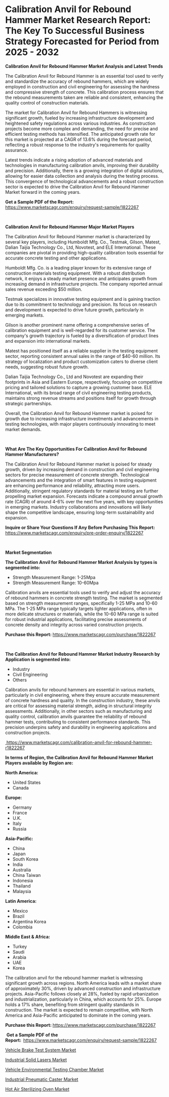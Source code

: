 <p><h1>Calibration Anvil for Rebound Hammer Market Research Report: The Key To Successful Business Strategy Forecasted for Period from 2025 - 2032</h1></p><p><strong>Calibration Anvil for Rebound Hammer Market Analysis and Latest Trends</strong></p>
<p><p>The Calibration Anvil for Rebound Hammer is an essential tool used to verify and standardize the accuracy of rebound hammers, which are widely employed in construction and civil engineering for assessing the hardness and compressive strength of concrete. This calibration process ensures that the rebound measurements taken are reliable and consistent, enhancing the quality control of construction materials.</p><p>The market for Calibration Anvil for Rebound Hammers is witnessing significant growth, fueled by increasing infrastructure development and heightened safety regulations across various industries. As construction projects become more complex and demanding, the need for precise and efficient testing methods has intensified. The anticipated growth rate for this market is projected at a CAGR of 13.6% during the forecast period, reflecting a robust response to the industry's requirements for quality assurance.</p><p>Latest trends indicate a rising adoption of advanced materials and technologies in manufacturing calibration anvils, improving their durability and precision. Additionally, there is a growing integration of digital solutions, allowing for easier data collection and analysis during the testing process. This convergence of technological advancements and a robust construction sector is expected to drive the Calibration Anvil for Rebound Hammer Market forward in the coming years.</p></p>
<p><strong>Get a Sample PDF of the Report:&nbsp;</strong> <a href="https://www.marketscagr.com/enquiry/request-sample/1822267?utm_campaign=2115&utm_medium=2&utm_source=Github&utm_content=ia&utm_term=12042025&utm_id=calibration-anvil-for-rebound-hammer">https://www.marketscagr.com/enquiry/request-sample/1822267</a></p>
<p>&nbsp;</p>
<p><strong>Calibration Anvil for Rebound Hammer Major Market Players</strong></p>
<p><p>The Calibration Anvil for Rebound Hammer market is characterized by several key players, including Humboldt Mfg. Co., Testmak, Gilson, Matest, Dalian Taijia Technology Co., Ltd, Novotest, and ELE International. These companies are pivotal in providing high-quality calibration tools essential for accurate concrete testing and other applications.</p><p>Humboldt Mfg. Co. is a leading player known for its extensive range of construction materials testing equipment. With a robust distribution network, it enjoys a steady market presence and anticipates growth from increasing demand in infrastructure projects. The company reported annual sales revenue exceeding $50 million.</p><p>Testmak specializes in innovative testing equipment and is gaining traction due to its commitment to technology and precision. Its focus on research and development is expected to drive future growth, particularly in emerging markets.</p><p>Gilson is another prominent name offering a comprehensive series of calibration equipment and is well-regarded for its customer service. The company's growth trajectory is fueled by a diversification of product lines and expansion into international markets.</p><p>Matest has positioned itself as a reliable supplier in the testing equipment sector, reporting consistent annual sales in the range of $40-60 million. Its strategy of localization and product customization caters to diverse client needs, suggesting robust future growth.</p><p>Dalian Taijia Technology Co., Ltd and Novotest are expanding their footprints in Asia and Eastern Europe, respectively, focusing on competitive pricing and tailored solutions to capture a growing customer base. ELE International, with its broad range of civil engineering testing products, maintains strong revenue streams and positions itself for growth through strategic partnerships.</p><p>Overall, the Calibration Anvil for Rebound Hammer market is poised for growth due to increasing infrastructure investments and advancements in testing technologies, with major players continuously innovating to meet market demands.</p></p>
<p>&nbsp;</p>
<p><strong>What Are The Key Opportunities For Calibration Anvil for Rebound Hammer Manufacturers?</strong></p>
<p><p>The Calibration Anvil for Rebound Hammer market is poised for steady growth, driven by increasing demand in construction and civil engineering sectors for precise measurement of concrete strength. Technological advancements and the integration of smart features in testing equipment are enhancing performance and reliability, attracting more users. Additionally, stringent regulatory standards for material testing are further propelling market expansion. Forecasts indicate a compound annual growth rate (CAGR) of around 4-6% over the next five years, with key opportunities in emerging markets. Industry collaborations and innovations will likely shape the competitive landscape, ensuring long-term sustainability and expansion.</p></p>
<p><strong>Inquire or Share Your Questions If Any Before Purchasing This Report:</strong> <a href="https://www.marketscagr.com/enquiry/pre-order-enquiry/1822267?utm_campaign=2115&utm_medium=2&utm_source=Github&utm_content=ia&utm_term=12042025&utm_id=calibration-anvil-for-rebound-hammer">https://www.marketscagr.com/enquiry/pre-order-enquiry/1822267</a></p>
<p>&nbsp;</p>
<p><strong>Market Segmentation</strong></p>
<p><strong>The Calibration Anvil for Rebound Hammer Market Analysis by types is segmented into:</strong></p>
<p><ul><li>Strength Measurement Range: 1-25Mpa</li><li>Strength Measurement Range: 10-60Mpa</li></ul></p>
<p><p>Calibration anvils are essential tools used to verify and adjust the accuracy of rebound hammers in concrete strength testing. The market is segmented based on strength measurement ranges, specifically 1-25 MPa and 10-60 MPa. The 1-25 MPa range typically targets lighter applications, often in more delicate structures or materials, while the 10-60 MPa range is suited for robust industrial applications, facilitating precise assessments of concrete density and integrity across varied construction projects.</p></p>
<p><strong>Purchase this Report:&nbsp;</strong><a href="https://www.marketscagr.com/purchase/1822267?utm_campaign=2115&utm_medium=2&utm_source=Github&utm_content=ia&utm_term=12042025&utm_id=calibration-anvil-for-rebound-hammer">https://www.marketscagr.com/purchase/1822267</a></p>
<p>&nbsp;</p>
<p><strong>The Calibration Anvil for Rebound Hammer Market Industry Research by Application is segmented into:</strong></p>
<p><ul><li>Industry</li><li>Civil Engineering</li><li>Others</li></ul></p>
<p><p>Calibration anvils for rebound hammers are essential in various markets, particularly in civil engineering, where they ensure accurate measurement of concrete hardness and quality. In the construction industry, these anvils are critical for assessing material strength, aiding in structural integrity assessments. Additionally, in other sectors such as manufacturing and quality control, calibration anvils guarantee the reliability of rebound hammer tests, contributing to consistent performance standards. This precision underpins safety and durability in engineering applications and construction projects.</p></p>
<p><a href="https://www.marketscagr.com/calibration-anvil-for-rebound-hammer-r1822267?utm_campaign=2115&utm_medium=2&utm_source=Github&utm_content=ia&utm_term=12042025&utm_id=calibration-anvil-for-rebound-hammer">&nbsp;https://www.marketscagr.com/calibration-anvil-for-rebound-hammer-r1822267</a></p>
<p><strong>In terms of Region, the Calibration Anvil for Rebound Hammer Market Players available by Region are:</strong></p>
<p>
    <p> <strong> North America: </strong>
        <ul>
            <li>United States</li>
            <li>Canada</li>
        </ul>
        </p> 
    <p> <strong> Europe: </strong>
        <ul>
            <li>Germany</li>
            <li>France</li>
            <li>U.K.</li>
            <li>Italy</li>
            <li>Russia</li>
        </ul>
        </p> 
    <p> <strong> Asia-Pacific: </strong>
        <ul>
            <li>China</li>
            <li>Japan</li>
            <li>South Korea</li>
            <li>India</li>
            <li>Australia</li>
            <li>China Taiwan</li>
            <li>Indonesia</li>
            <li>Thailand</li>
            <li>Malaysia</li>
        </ul>
        </p> 
    <p> <strong> Latin America: </strong>
        <ul>
            <li>Mexico</li>
            <li>Brazil</li>
            <li>Argentina Korea</li>
            <li>Colombia</li>
        </ul>
        </p> 
    <p> <strong> Middle East & Africa: </strong>
        <ul>
            <li>Turkey</li>
            <li>Saudi</li>
            <li>Arabia</li>
            <li>UAE</li>
            <li>Korea</li>
        </ul>
    </p>
    </p>
<p><p>The calibration anvil for the rebound hammer market is witnessing significant growth across regions. North America leads with a market share of approximately 30%, driven by advanced construction and infrastructure projects. Asia-Pacific follows closely at 28%, fueled by rapid urbanization and industrialization, particularly in China, which accounts for 25%. Europe holds a 17% share, benefiting from stringent quality standards in construction. The market is expected to remain competitive, with North America and Asia-Pacific anticipated to dominate in the coming years.</p></p>
<p><strong>Purchase this Report: </strong><a href="https://www.marketscagr.com/purchase/1822267?utm_campaign=2115&utm_medium=2&utm_source=Github&utm_content=ia&utm_term=12042025&utm_id=calibration-anvil-for-rebound-hammer">https://www.marketscagr.com/purchase/1822267</a></p>
<p>&nbsp;<strong>Get a Sample PDF of the Report:&nbsp;&nbsp;</strong><a href="https://www.marketscagr.com/enquiry/request-sample/1822267?utm_campaign=2115&utm_medium=2&utm_source=Github&utm_content=ia&utm_term=12042025&utm_id=calibration-anvil-for-rebound-hammer">https://www.marketscagr.com/enquiry/request-sample/1822267</a></p>
<p><strong></strong></p>
<p><p><a href="https://github.com/maaniwilka9y/Market-Research-Report-List-1/blob/main/vehicle-brake-test-system-market.md?utm_campaign=2115&utm_medium=2&utm_source=Github&utm_content=ia&utm_term=12042025&utm_id=calibration-anvil-for-rebound-hammer">Vehicle Brake Test System Market</a></p><p><a href="https://github.com/spineamosa0e/Market-Research-Report-List-1/blob/main/industrial-solid-lasers-market.md?utm_campaign=2115&utm_medium=2&utm_source=Github&utm_content=ia&utm_term=12042025&utm_id=calibration-anvil-for-rebound-hammer">Industrial Solid Lasers Market</a></p><p><a href="https://github.com/damjiederyd/Market-Research-Report-List-1/blob/main/vehicle-environmental-testing-chamber-market.md?utm_campaign=2115&utm_medium=2&utm_source=Github&utm_content=ia&utm_term=12042025&utm_id=calibration-anvil-for-rebound-hammer">Vehicle Environmental Testing Chamber Market</a></p><p><a href="https://github.com/dekamrapinq1/Market-Research-Report-List-1/blob/main/industrial-pneumatic-caster-market.md?utm_campaign=2115&utm_medium=2&utm_source=Github&utm_content=ia&utm_term=12042025&utm_id=calibration-anvil-for-rebound-hammer">Industrial Pneumatic Caster Market</a></p><p><a href="https://github.com/waldarolka1j/Market-Research-Report-List-1/blob/main/hot-air-sterilizing-oven-market.md?utm_campaign=2115&utm_medium=2&utm_source=Github&utm_content=ia&utm_term=12042025&utm_id=calibration-anvil-for-rebound-hammer">Hot Air Sterilizing Oven Market</a></p></p>